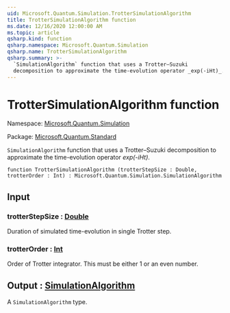 ```yaml
---
uid: Microsoft.Quantum.Simulation.TrotterSimulationAlgorithm
title: TrotterSimulationAlgorithm function
ms.date: 12/16/2020 12:00:00 AM
ms.topic: article
qsharp.kind: function
qsharp.namespace: Microsoft.Quantum.Simulation
qsharp.name: TrotterSimulationAlgorithm
qsharp.summary: >-
  `SimulationAlgorithm` function that uses a Trotter–Suzuki
  decomposition to approximate the time-evolution operator _exp(-iHt)_.
---
```


# TrotterSimulationAlgorithm function

Namespace: [Microsoft.Quantum.Simulation](xref:Microsoft.Quantum.Simulation)

Package: [Microsoft.Quantum.Standard](https://nuget.org/packages/Microsoft.Quantum.Standard)


`SimulationAlgorithm` function that uses a Trotter–Suzukidecomposition to approximate the time-evolution operator _exp(-iHt)_.

```qsharp
function TrotterSimulationAlgorithm (trotterStepSize : Double, trotterOrder : Int) : Microsoft.Quantum.Simulation.SimulationAlgorithm
```


## Input

### trotterStepSize : [Double](xref:microsoft.quantum.lang-ref.double)

Duration of simulated time-evolution in single Trotter step.


### trotterOrder : [Int](xref:microsoft.quantum.lang-ref.int)

Order of Trotter integrator. This must be either 1 or an even number.



## Output : [SimulationAlgorithm](xref:Microsoft.Quantum.Simulation.SimulationAlgorithm)

A `SimulationAlgorithm` type.